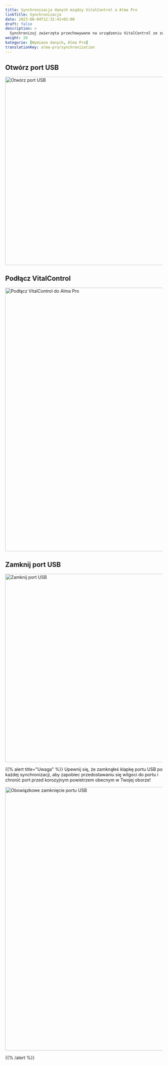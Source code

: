 ```yaml
---
title: Synchronizacja danych między VitalControl a Alma Pro
linkTitle: Synchronizacja
date: 2023-08-04T12:32:41+02:00
draft: false
description: >
  Synchronizuj zwierzęta przechowywane na urządzeniu VitalControl ze zwierzętami zarejestrowanymi na automatycznym karmniku i przenieś zmierzone wartości zarejestrowane za pomocą urządzenia VitalControl do karmnika w celu oceny i lepszej wizualizacji.
weight: 20
kategorie: [Wymiana danych, Alma Pro]
translationKey: alma-pro/synchronization
---
```

## Otwórz port USB

<img src="/images/synchronisation/open-usb-slot.svg" width="600" align="bottom" alt="Otwórz port USB" title="Otwórz port USB" />

## Podłącz VitalControl

<img src="/images/synchronisation/connect-vitalcontrol-alma_pro.svg" width="840" align="bottom" alt="Podłącz VitalControl do Alma Pro" title="Podłączenie VitalControl Alma Pro" />

## Zamknij port USB

<img src="/images/synchronisation/close-usb-slot.svg" width="600" align="bottom" alt="Zamknij port USB" title="Zamknij port USB" />

{{% alert title="Uwaga" %}}
Upewnij się, że zamknąłeś klapkę portu USB po każdej synchronizacji, aby zapobiec przedostawaniu się wilgoci do portu i chronić port przed korozyjnym powietrzem obecnym w Twojej oborze!

<img src="/images/synchronisation/info-close-usb-mandatory.svg" width="840" align="bottom" alt="Obowiązkowe zamknięcie portu USB" title="Zamknięcie portu USB" />

{{% /alert %}}
